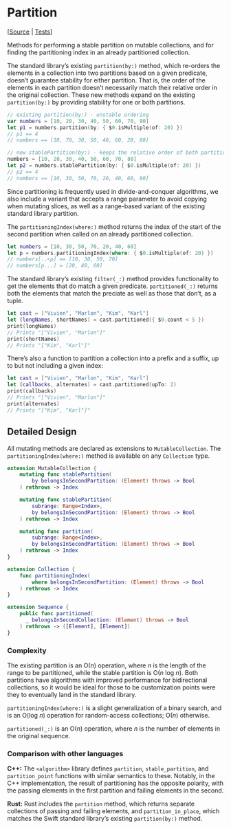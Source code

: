 # Partition

[[Source](https://github.com/apple/swift-algorithms/blob/main/Sources/Algorithms/Partition.swift) | 
 [Tests](https://github.com/apple/swift-algorithms/blob/main/Tests/SwiftAlgorithmsTests/PartitionTests.swift)]

Methods for performing a stable partition on mutable collections, and for 
finding the partitioning index in an already partitioned collection.

The standard library’s existing `partition(by:)` method, which re-orders the
elements in a collection into two partitions based on a given predicate, doesn’t
guarantee stability for either partition. That is, the order of the elements in
each partition doesn’t necessarily match their relative order in the original
collection. These new methods expand on the existing `partition(by:)` by
providing stability for one or both partitions.

```swift
// existing partition(by:) - unstable ordering
var numbers = [10, 20, 30, 40, 50, 60, 70, 80]
let p1 = numbers.partition(by: { $0.isMultiple(of: 20) })
// p1 == 4
// numbers == [10, 70, 30, 50, 40, 60, 20, 80]

// new stablePartition(by:) - keeps the relative order of both partitions
numbers = [10, 20, 30, 40, 50, 60, 70, 80]
let p2 = numbers.stablePartition(by: { $0.isMultiple(of: 20) })
// p2 == 4
// numbers == [10, 30, 50, 70, 20, 40, 60, 80]
```

Since partitioning is frequently used in divide-and-conquer algorithms, we also
include a variant that accepts a range parameter to avoid copying when mutating
slices, as well as a range-based variant of the existing standard library
partition.

The  `partitioningIndex(where:)` method returns the index of the start of the
second partition when called on an already partitioned collection.

```swift
let numbers = [10, 30, 50, 70, 20, 40, 60]
let p = numbers.partitioningIndex(where: { $0.isMultiple(of: 20) })
// numbers[..<p] == [10, 30, 50, 70]
// numbers[p...] = [20, 40, 60]
```

The standard library’s existing `filter(_:)` method provides functionality to
get the elements that do match a given predicate. `partitioned(_:)` returns
both the elements that match the preciate as well as those that don’t, as a
tuple.

```swift
let cast = ["Vivien", "Marlon", "Kim", "Karl"]
let (longNames, shortNames) = cast.partitioned({ $0.count < 5 })
print(longNames)
// Prints "["Vivien", "Marlon"]"
print(shortNames)
// Prints "["Kim", "Karl"]"
```

There’s also a function to partition a collection into a prefix and a suffix, up
to but not including a given index:

```swift
let cast = ["Vivien", "Marlon", "Kim", "Karl"]
let (callbacks, alternates) = cast.partitioned(upTo: 2)
print(callbacks)
// Prints "["Vivien", "Marlon"]"
print(alternates)
// Prints "["Kim", "Karl"]"
```

## Detailed Design

All mutating methods are declared as extensions to `MutableCollection`.
The `partitioningIndex(where:)` method is available on any `Collection` type.

```swift
extension MutableCollection {
    mutating func stablePartition(
        by belongsInSecondPartition: (Element) throws -> Bool
    ) rethrows -> Index

    mutating func stablePartition(
        subrange: Range<Index>,
        by belongsInSecondPartition: (Element) throws -> Bool
    ) rethrows -> Index

    mutating func partition(
        subrange: Range<Index>,
        by belongsInSecondPartition: (Element) throws -> Bool
    ) rethrows -> Index
}

extension Collection {
    func partitioningIndex(
        where belongsInSecondPartition: (Element) throws -> Bool
    ) rethrows -> Index
}

extension Sequence {
	public func partitioned(
	  _ belongsInSecondCollection: (Element) throws -> Bool
	) rethrows -> ([Element], [Element])
}
```

### Complexity

The existing partition is an O(_n_) operation, where _n_ is the length of the
range to be partitioned, while the stable partition is O(_n_ log _n_). Both
partitions have algorithms with improved performance for bidirectional
collections, so it would be ideal for those to be customization points were they
to eventually land in the standard library.

`partitioningIndex(where:)` is a slight generalization of a binary search, and
is an O(log _n_) operation for random-access collections; O(_n_) otherwise.

`partitioned(_:)` is an O(_n_) operation, where _n_ is the number of elements in
the original sequence.

### Comparison with other languages

**C++:** The `<algorithm>` library defines `partition`, `stable_partition`, and
`partition_point` functions with similar semantics to these. Notably, in the C++
implementation, the result of partitioning has the opposite polarity, with the
passing elements in the first partition and failing elements in the second.

**Rust:** Rust includes the `partition` method, which returns separate
collections of passing and failing elements, and `partition_in_place`, which
matches the Swift standard library’s existing `partition(by:)` method.
